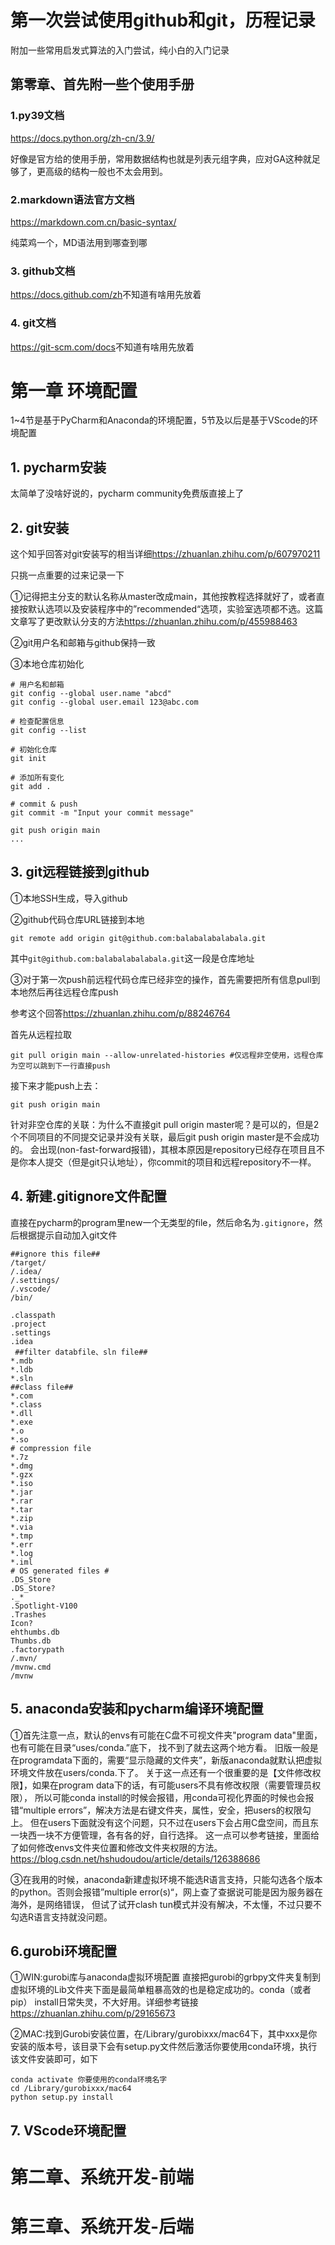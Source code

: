 # 第一次尝试使用github和git，历程记录

附加一些常用启发式算法的入门尝试，纯小白的入门记录

## 第零章、首先附一些个使用手册

### 1.py39文档

https://docs.python.org/zh-cn/3.9/

好像是官方给的使用手册，常用数据结构也就是列表元组字典，应对GA这种就足够了，更高级的结构一般也不太会用到。

### 2.markdown语法官方文档

https://markdown.com.cn/basic-syntax/

纯菜鸡一个，MD语法用到哪查到哪

### 3. github文档
<https://docs.github.com/zh>不知道有啥用先放着

### 4. git文档
<https://git-scm.com/docs>不知道有啥用先放着

# 第一章 环境配置
1~4节是基于PyCharm和Anaconda的环境配置，5节及以后是基于VScode的环境配置

## 1. pycharm安装

太简单了没啥好说的，pycharm community免费版直接上了

## 2. git安装
这个知乎回答对git安装写的相当详细<https://zhuanlan.zhihu.com/p/607970211>

只挑一点重要的过来记录一下

①记得把主分支的默认名称从master改成main，其他按教程选择就好了，或者直接按默认选项以及安装程序中的”recommended“选项，实验室选项都不选。这篇文章写了更改默认分支的方法<https://zhuanlan.zhihu.com/p/455988463>

②git用户名和邮箱与github保持一致

③本地仓库初始化

```
# 用户名和邮箱
git config --global user.name "abcd"
git config --global user.email 123@abc.com

# 检查配置信息 
git config --list

# 初始化仓库
git init

# 添加所有变化
git add .

# commit & push
git commit -m "Input your commit message"

git push origin main
...

```

## 3. git远程链接到github

①本地SSH生成，导入github

②github代码仓库URL链接到本地
```
git remote add origin git@github.com:balabalabalabala.git
```
其中`git@github.com:balabalabalabala.git`这一段是仓库地址

③对于第一次push前远程代码仓库已经非空的操作，首先需要把所有信息pull到本地然后再往远程仓库push

参考这个回答<https://zhuanlan.zhihu.com/p/88246764>

首先从远程拉取

`git pull origin main --allow-unrelated-histories #仅远程非空使用，远程仓库为空可以跳到下一行直接push`

接下来才能push上去：

`git push origin main`

针对非空仓库的关联：为什么不直接git pull origin master呢？是可以的，但是2个不同项目的不同提交记录并没有关联，最后git push origin master是不会成功的。
会出现(non-fast-forward报错)，其根本原因是repository已经存在项目且不是你本人提交（但是git只认地址），你commit的项目和远程repository不一样。

## 4. 新建.gitignore文件配置
直接在pycharm的program里new一个无类型的file，然后命名为`.gitignore`，然后根据提示自动加入git文件
```
##ignore this file##
/target/
/.idea/
/.settings/
/.vscode/
/bin/

.classpath
.project
.settings
.idea
 ##filter databfile、sln file##
*.mdb
*.ldb
*.sln
##class file##
*.com
*.class
*.dll
*.exe
*.o
*.so
# compression file
*.7z
*.dmg
*.gzx
*.iso
*.jar
*.rar
*.tar
*.zip
*.via
*.tmp
*.err
*.log
*.iml
# OS generated files #
.DS_Store
.DS_Store?
._*
.Spotlight-V100
.Trashes
Icon?
ehthumbs.db
Thumbs.db
.factorypath
/.mvn/
/mvnw.cmd
/mvnw
```

## 5. anaconda安装和pycharm编译环境配置

①首先注意一点，默认的envs有可能在C盘不可视文件夹"program data"里面，也有可能在目录“uses/conda.”底下，
找不到了就去这两个地方看。 旧版一般是在programdata下面的，需要“显示隐藏的文件夹”，新版anaconda就默认把虚拟环境文件放在users/conda.下了。
关于这一点还有一个很重要的是【文件修改权限】，如果在program data下的话，有可能users不具有修改权限（需要管理员权限），
所以可能conda install的时候会报错，用conda可视化界面的时候也会报错“multiple errors”，解决方法是右键文件夹，属性，安全，把users的权限勾上。
但在users下面就没有这个问题，只不过在users下会占用C盘空间，而且东一块西一块不方便管理，各有各的好，自行选择。
这一点可以参考链接，里面给了如何修改envs文件夹位置和修改文件夹权限的方法。<https://blog.csdn.net/hshudoudou/article/details/126388686>

③在我用的时候，anaconda新建虚拟环境不能选R语言支持，只能勾选各个版本的python。否则会报错”multiple error(s)“，网上查了查据说可能是因为服务器在海外，是网络错误，
但试了试开clash tun模式并没有解决，不太懂，不过只要不勾选R语言支持就没问题。

## 6.gurobi环境配置
①WIN:gurobi库与anaconda虚拟环境配置
直接把gurobi的grbpy文件夹复制到虚拟环境的Lib文件夹下面是最简单粗暴高效的也是稳定成功的。conda（或者pip） install日常失灵，不大好用。详细参考链接<https://zhuanlan.zhihu.com/p/29165673>

②MAC:找到Gurobi安装位置，在/Library/gurobixxx/mac64下，其中xxx是你安装的版本号，该目录下会有setup.py文件然后激活你要使用conda环境，执行该文件安装即可，如下
```
conda activate 你要使用的conda环境名字
cd /Library/gurobixxx/mac64
python setup.py install
```

## 7. VScode环境配置

# 第二章、系统开发-前端

# 第三章、系统开发-后端
